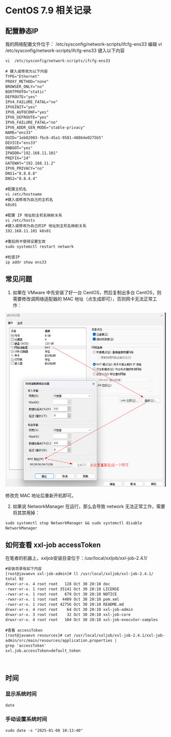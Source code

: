 # CentOS 7.9 相关记录

## 配置静态IP

我的网络配置文件位于： /etc/sysconfig/network-scripts/ifcfg-ens33
编辑 vi /etc/sysconfig/network-scripts/ifcfg-ens33 键入以下内容

```shell
vi  /etc/sysconfig/network-scripts/ifcfg-ens33

# 键入或修改为以下内容
TYPE="Ethernet"
PROXY_METHOD="none"
BROWSER_ONLY="no"
BOOTPROTO="static"
DEFROUTE="yes"
IPV4_FAILURE_FATAL="no"
IPV6INIT="yes"
IPV6_AUTOCONF="yes"
IPV6_DEFROUTE="yes"
IPV6_FAILURE_FATAL="no"
IPV6_ADDR_GEN_MODE="stable-privacy"
NAME="ens33"
UUID="1eb02003-fbc6-45a1-9581-48864e0275b5"
DEVICE="ens33"
ONBOOT="yes"
IPADDR="192.168.11.101"
PREFIX="24"
GATEWAY="192.168.11.2"
IPV6_PRIVACY="no"
DNS1="8.8.8.8"
DNS2="8.8.4.4"

#配置主机名
vi /etc/hostname
#键入或修改为自己的主机名
k8s01

#配置 IP 地址到主机名映射关系
vi /etc/hosts
#键入或修改为自己的IP 地址到主机名映射关系
192.168.11.101 k8s01

#重启网卡使得设置生效
sudo systemctl restart network

#检查IP
ip addr show ens33

```

## 常见问题

1. 如果在 VMware 中先安装了好一台 CentOS，然后复制出多台 CentOS，则需要修改调网络适配器的 MAC 地址（点生成即可），否则网卡无法正常工作：

![](./img/VMware%20生成机器网卡MAC地址.png)

修改完 MAC 地址后重新开机即可。

2. 如果说 NetworkManager 在运行，那么会导致 network 无法正常工作，需要将其禁用掉：

```shell
sudo systemctl stop NetworkManager && sudo systemctl disable NetworkManager
```

## 如何查看 xxl-job accessToken

在笔者的机器上，xxljob安装目录位于：/usr/local/xxljob/xxl-job-2.4.1/

```shell
#安装目录有如下内容
[root@javaevn xxl-job-admin]# ll /usr/local/xxljob/xxl-job-2.4.1/
total 92
drwxr-xr-x. 4 root root   128 Oct 30 20:10 doc
-rwxr-xr-x. 1 root root 35141 Oct 30 20:10 LICENSE
-rwxr-xr-x. 1 root root   679 Oct 30 20:10 NOTICE
-rwxr-xr-x. 1 root root  4409 Oct 30 20:10 pom.xml
-rwxr-xr-x. 1 root root 42756 Oct 30 20:10 README.md
drwxr-xr-x. 4 root root    64 Oct 30 20:10 xxl-job-admin
drwxr-xr-x. 3 root root    32 Oct 30 20:10 xxl-job-core
drwxr-xr-x. 4 root root   104 Oct 30 20:10 xxl-job-executor-samples

#查看 accessToken
[root@javaevn resources]# cat /usr/local/xxljob/xxl-job-2.4.1/xxl-job-admin/src/main/resources/application.properties |
grep 'accessToken'
xxl.job.accessToken=default_token



```

## 时间

### 显示系统时间

```shell
date
```

### 手动设置系统时间

```shell
sudo date -s "2025-01-08 10:13:40"
```